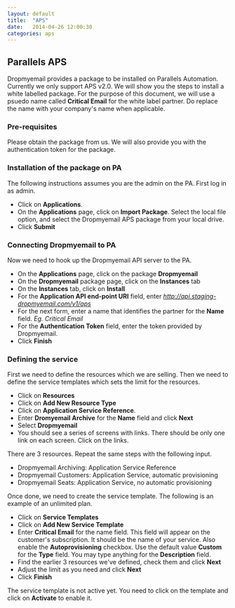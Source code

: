 ```yaml
---
layout: default
title:  "APS"
date:   2014-04-26 12:00:30
categories: aps
---
```


## Parallels APS

Dropmyemail provides a package to be installed on Parallels Automation. Currently we only support APS v2.0. We will show you the steps to install a white labelled package. For the purpose of this document, we will use a psuedo name called __Critical Email__ for the white label partner. Do replace the name with your company's name when applicable.

### Pre-requisites

Please obtain the package from us. We will also provide you with the authentication token for the package.

### Installation of the package on PA

The following instructions assumes you are the admin on the PA. First log in as admin.

- Click on __Applications__.
- On the __Applications__ page, click on __Import Package__. Select the local file option, and select the Dropmyemail APS package from your local drive.
- Click __Submit__

### Connecting Dropmyemail to PA

Now we need to hook up the Dropmyemail API server to the PA.

- On the __Applications__ page, click on the package __Dropmyemail__
- On the __Dropmyemail__ package page, click on the __Instances__ tab
- On the __Instances__ tab, click on __Install__
- For the __Application API end-point URI__ field, enter _http://api.staging-dropmyemail.com/v1/aps_
- For the next form, enter a name that identifies the partner for the __Name__ field. _Eg. Critical Email_
- For the __Authentication Token__ field, enter the token provided by Dropmyemail.
- Click __Finish__

### Defining the service

First we need to define the resources which we are selling. Then we need to define the service templates which sets the limit for the resources.

- Click on __Resources__
- Click on __Add New Resource Type__
- Click on __Application Service Reference__.
- Enter __Dromyemail Archive__ for the __Name__ field and click __Next__
- Select __Dropmyemail__
- You should see a series of screens with links. There should be only one link on each screen. Click on the links.

There are 3 resources. Repeat the same steps with the following input.

- Dropmyemail Archiving: Application Service Reference
- Dropmyemail Customers: Application Service, automatic provisioning
- Dropmyemail Seats: Application Service, no automatic provisioning

Once done, we need to create the service template. The following is an example of an unlimited plan.

- Click on __Service Templates__
- Click on __Add New Service Template__
- Enter __Critical Email__ for the name field. This field will appear on the customer's subscription. It should be the name of your service. Also enable the __Autoprovisioning__ checkbox. Use the default value __Custom__ for the __Type__ field. You may type anything for the __Description__ field.
- Find the earlier 3 resources we've defined, check them and click __Next__
- Adjust the limit as you need and click __Next__
- Click __Finish__

The service template is not active yet. You need to click on the template and click on __Activate__ to enable it.

